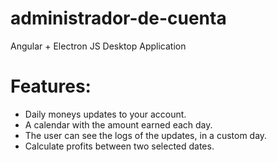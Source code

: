 # administrador-de-cuenta
Angular + Electron JS Desktop Application

# Features:
* Daily moneys updates to your account.
* A calendar with the amount earned each day.
* The user can see the logs of the updates, in a custom day.
* Calculate profits between two selected dates.
